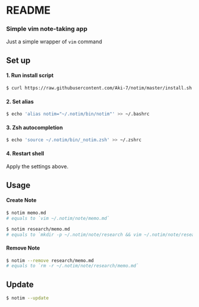 # README

### Simple vim note-taking app

Just a simple wrapper of `vim` command

## Set up

#### 1. Run install script

```sh
$ curl https://raw.githubusercontent.com/Aki-7/notim/master/install.sh | sh
```

#### 2. Set alias

```sh
$ echo 'alias notim="~/.notim/bin/notim"' >> ~/.bashrc
```

#### 3. Zsh autocompletion

```sh
$ echo 'source ~/.notim/bin/_notim.zsh' >> ~/.zshrc
```

#### 4. Restart shell

Apply the settings above.

## Usage

#### Create Note

```sh
$ notim memo.md
# equals to `vim ~/.notim/note/memo.md`
```

```sh
$ notim research/memo.md
# equals to `mkdir -p ~/.notim/note/research && vim ~/.notim/note/research/memo.md`
```

#### Remove Note

```sh
$ notim --remove research/memo.md
# equals to `rm -r ~/.notim/note/research/memo.md`
```

## Update

```sh
$ notim --update
```
